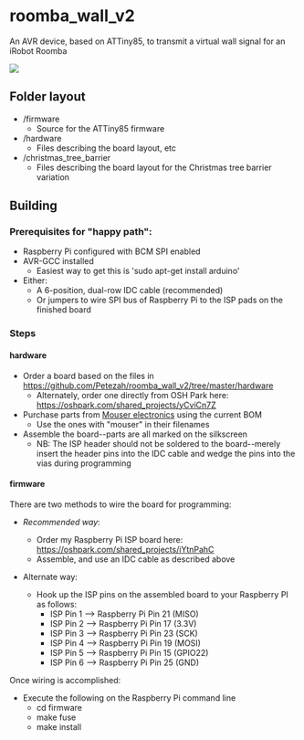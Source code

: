 # roomba_wall_v2

An AVR device, based on ATTiny85, to transmit a virtual wall signal for an iRobot Roomba

<img src="https://github.com/Petezah/roomba_wall_v2/blob/master/roomba_wall_v2.jpg"/>

## Folder layout

* /firmware
  * Source for the ATTiny85 firmware
* /hardware
  * Files describing the board layout, etc
* /christmas_tree_barrier
  * Files describing the board layout for the Christmas tree barrier variation

## Building

### Prerequisites for "happy path":

* Raspberry Pi configured with BCM SPI enabled
* AVR-GCC installed
  *  Easiest way to get this is 'sudo apt-get install arduino'
* Either:
  * A 6-position, dual-row IDC cable (recommended)
  * Or jumpers to wire SPI bus of Raspberry Pi to the ISP pads on the finished board

### Steps

#### hardware

* Order a board based on the files in https://github.com/Petezah/roomba_wall_v2/tree/master/hardware
  * Alternately, order one directly from OSH Park here: https://oshpark.com/shared_projects/yCviCn7Z
* Purchase parts from [Mouser electronics](http://mouser.com) using the current BOM
  * Use the ones with "mouser" in their filenames
* Assemble the board--parts are all marked on the silkscreen
  * NB: The ISP header should not be soldered to the board--merely insert the header pins into the IDC cable and wedge the pins into the vias during programming

#### firmware

There are two methods to wire the board for programming:

* *Recommended way*:
  *  Order my Raspberry Pi ISP board here: https://oshpark.com/shared_projects/iYtnPahC
  *  Assemble, and use an IDC cable as described above

* Alternate way: 
  * Hook up the ISP pins on the assembled board to your Raspberry PI as follows:
    * ISP Pin 1 --> Raspberry Pi Pin 21 (MISO)
    * ISP Pin 2 --> Raspberry Pi Pin 17 (3.3V)
    * ISP Pin 3 --> Raspberry Pi Pin 23 (SCK)
    * ISP Pin 4 --> Raspberry Pi Pin 19 (MOSI)
    * ISP Pin 5 --> Raspberry Pi Pin 15 (GPIO22)
    * ISP Pin 6 --> Raspberry Pi Pin 25 (GND)

Once wiring is accomplished:
* Execute the following on the Raspberry Pi command line
  * cd firmware
  * make fuse
  * make install
